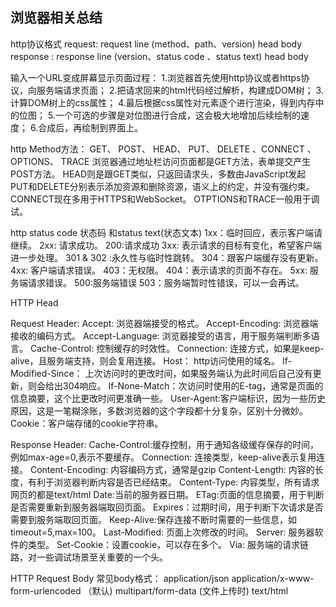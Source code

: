 ## 浏览器相关总结
http协议格式 request: request line (method、path、version) head body response : response line (version、status code 、status text) head body

输入一个URL变成屏幕显示页面过程： 1.浏览器首先使用http协议或者https协议，向服务端请求页面； 2.把请求回来的html代码经过解析，构建成DOM树； 3.计算DOM树上的css属性； 4.最后根据css属性对元素逐个进行渲染，得到内存中的位图； 5.一个可选的步骤是对位图进行合成，这会极大地增加后续绘制的速度； 6.合成后，再绘制到界面上。

http Method方法： GET、 POST、 HEAD、 PUT、 DELETE 、CONNECT 、OPTIONS、 TRACE 浏览器通过地址栏访问页面都是GET方法，表单提交产生POST方法。 HEAD则是跟GET类似，只返回请求头，多数由JavaScript发起 PUT和DELETE分别表示添加资源和删除资源，语义上的约定，并没有强约束。 CONNECT现在多用于HTTPS和WebSocket。 OTPTIONS和TRACE一般用于调试。

http status code 状态码 和status text(状态文本) 1xx：临时回应，表示客户端请继续。 2xx: 请求成功。 200:请求成功 3xx: 表示请求的目标有变化，希望客户端进一步处理。 301 & 302 :永久性与临时性跳转。 304：跟客户端缓存没有更新。 4xx: 客户端请求错误。 403：无权限。 404：表示请求的页面不存在。 5xx: 服务端请求错误。 500:服务端错误 503：服务端暂时性错误，可以一会再试。

HTTP Head

Request Header: Accept: 浏览器端接受的格式。 Accept-Encoding: 浏览器端接收的编码方式。 Accept-Language: 浏览器接受的语言，用于服务端判断多语言。 Cache-Control: 控制缓存的时效性。 Connection: 连接方式，如果是keep-alive，且服务端支持，则会复用连接。 Host： http访问使用的域名。 If-Modified-Since： 上次访问时的更改时间，如果服务端认为此时间后自己没有更新，则会给出304响应。 If-None-Match：次访问时使用的E-tag，通常是页面的信息摘要，这个比更改时间更准确一些。 User-Agent:客户端标识，因为一些历史原因，这是一笔糊涂账，多数浏览器的这个字段都十分复杂，区别十分微妙。 Cookie：客户端存储的cookie字符串。

Response Header: Cache-Control:缓存控制，用于通知各级缓存保存的时间，例如max-age=0,表示不要缓存。 Connection: 连接类型，keep-alive表示复用连接。 Content-Encoding: 内容编码方式，通常是gzip Content-Length: 内容的长度，有利于浏览器判断内容是否已经结束。 Content-Type: 内容类型，所有请求网页的都是text/html Date:当前的服务器日期。 ETag:页面的信息摘要，用于判断是否需要重新到服务器端取回页面。 Expires：过期时间，用于判断下次请求是否需要到服务端取回页面。 Keep-Alive:保存连接不断时需要的一些信息，如timeout=5,max=100。 Last-Modified: 页面上次修改的时间。 Server: 服务器软件的类型。 Set-Cookie：设置cookie，可以存在多个。 Via: 服务端的请求链路，对一些调试场景至关重要的一个头。

HTTP Request Body 常见body格式： application/json application/x-www-form-urlencoded （默认) multipart/form-data (文件上传时) text/html